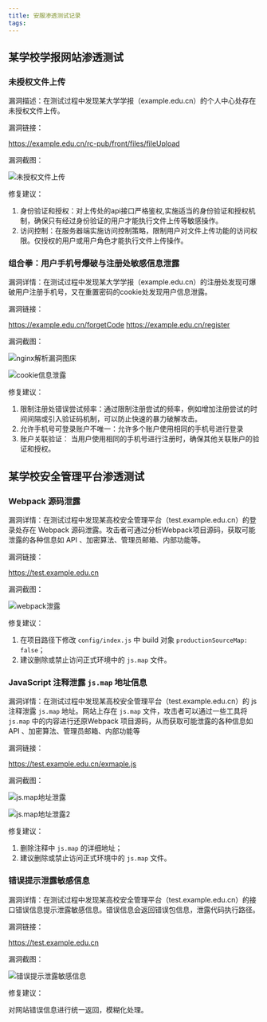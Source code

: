 ```yaml
---
title: 安服渗透测试记录
tags:
---
```


## 某学校学报网站渗透测试

### 未授权文件上传

漏洞描述：在测试过程中发现某大学学报（example.edu.cn）的个人中心处存在未授权文件上传。

漏洞链接：

https://example.edu.cn/rc-pub/front/files/fileUpload

漏洞截图：

![未授权文件上传](https://pic.imgdb.cn/item/64a78c9c1ddac507ccfd1098.jpg)


修复建议：

1. 身份验证和授权：对上传处的api接口严格鉴权,实施适当的身份验证和授权机制，确保只有经过身份验证的用户才能执行文件上传等敏感操作。
2. 访问控制：在服务器端实施访问控制策略，限制用户对文件上传功能的访问权限。仅授权的用户或用户角色才能执行文件上传操作。


### 组合拳：用户手机号爆破与注册处敏感信息泄露

漏洞详情：在测试过程中发现某大学学报（example.edu.cn）的注册处发现可爆破用户注册手机号，又在重置密码的cookie处发现用户信息泄露。

漏洞链接：

https://example.edu.cn/forgetCode
https://example.edu.cn/register

漏洞截图：

![nginx解析漏洞图床](https://pic.imgdb.cn/item/64a78c9c1ddac507ccfd10a7.jpg)

![cookie信息泄露](https://pic.imgdb.cn/item/64a78c9c1ddac507ccfd10be.jpg)

修复建议：

1. 限制注册处错误尝试频率：通过限制注册尝试的频率，例如增加注册尝试的时间间隔或引入验证码机制，可以防止快速的暴力破解攻击。
2. 允许手机号可登录账户不唯一：允许多个账户使用相同的手机号进行登录
3. 账户关联验证： 当用户使用相同的手机号进行注册时，确保其他关联账户的验证和授权。


## 某学校安全管理平台渗透测试

### Webpack 源码泄露

漏洞详情：在测试过程中发现某高校安全管理平台（test.example.edu.cn）的登录处存在 Webpack 源码泄露。攻击者可通过分析Webpack项目源码，获取可能泄露的各种信息如 API 、加密算法、管理员邮箱、内部功能等。

漏洞链接：

https://test.example.edu.cn

漏洞截图：

![webpack泄露](https://pic.imgdb.cn/item/64acaf9e1ddac507cc06ad87.png)

修复建议：

1. 在项目路径下修改 `config/index.js` 中 build 对象 `productionSourceMap: false`；
2. 建议删除或禁止访问正式环境中的 `js.map` 文件。


### JavaScript 注释泄露 `js.map` 地址信息

漏洞详情：在测试过程中发现某高校安全管理平台（test.example.edu.cn）的 js 注释泄露 `js.map` 地址。网站上存在 `js.map` 文件，攻击者可以通过一些工具将 `js.map` 中的内容进行还原Webpack 项目源码，从而获取可能泄露的各种信息如 API 、加密算法、管理员邮箱、内部功能等

漏洞链接：

https://test.example.edu.cn/exmaple.js

漏洞截图：

![js.map地址泄露](https://pic.imgdb.cn/item/64b10b8c1ddac507cc350c51.png)

![js.map地址泄露2](https://pic.imgdb.cn/item/64b10b8c1ddac507cc350cb7.png)

修复建议：

1. 删除注释中 `js.map` 的详细地址；
2. 建议删除或禁止访问正式环境中的 `js.map` 文件。

### 错误提示泄露敏感信息

漏洞详情：在测试过程中发现某高校安全管理平台（test.example.edu.cn）的接口错误信息提示泄露敏感信息。错误信息会返回错误包信息，泄露代码执行路径。

漏洞链接：

https://test.example.edu.cn

漏洞截图：

![错误提示泄露敏感信息](https://pic.imgdb.cn/item/64b10b8c1ddac507cc350c3b.png)

修复建议：

对网站错误信息进行统一返回，模糊化处理。